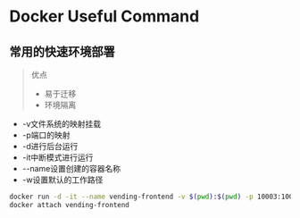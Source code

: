# Docker Useful Command

## 常用的快速环境部署

> 优点
> - 易于迁移
> - 环境隔离

- -v文件系统的映射挂载
- -p端口的映射
- -d进行后台运行
- -it中断模式进行运行
- --name设置创建的容器名称
- -w设置默认的工作路径

```Bash
docker run -d -it --name vending-frontend -v $(pwd):$(pwd) -p 10003:10003 -w $(pwd) node:10.24.1 /bin/bash
docker attach vending-frontend
```